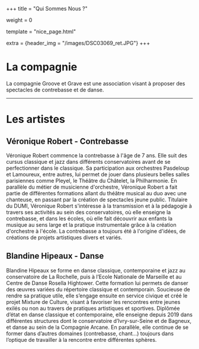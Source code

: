 +++
title = "Qui Sommes Nous ?"

weight = 0

template = "nice_page.html"

extra = {header_img = "/images/DSC03069_ret.JPG"}
+++

# La compagnie

La compagnie Groove et Grave est une association visant à proposer des spectacles de contrebasse et de danse. 


***
# Les artistes

## Véronique Robert - Contrebasse

Véronique Robert commence la contrebasse à l'âge de 7 ans. Elle suit des cursus classique et jazz dans différents conservatoires avant de se perfectionner dans le classique. Sa participation aux orchestres Pasdeloup et Lamoureux, entre autres, lui permet de jouer dans plusieurs belles salles parisiennes comme Pleyel, le Théâtre du Châtelet, la Philharmonie. En parallèle du métier de musicienne d'orchestre, Véronique Robert a fait partie de différentes formations allant du théâtre musical au duo avec une chanteuse, en passant par la création de spectacles jeune public. 
Titulaire du DUMI, Véronique Robert s'intéresse à la transmission et à la pédagogie à travers ses activités au sein des conservatoires, où elle enseigne la contrebasse, et dans les écoles, où elle fait découvrir aux enfants la musique au sens large et la pratique instrumentale grâce à la création d'orchestre à l'école. La contrebasse a toujours été à l'origine d'idées, de créations de projets artistiques divers et variés.


## Blandine Hipeaux - Danse

Blandine Hipeaux se forme en danse classique, contemporaine et jazz au conservatoire de La Rochelle, puis à l’Ecole Nationale de Marseille et au Centre de Danse Rosella Hightower. Cette formation lui permets de danser des œuvres variées du répertoire classique et contemporain.
Soucieuse de rendre sa pratique utile, elle s’engage ensuite en service civique et créé le projet Mixture de Culture, visant à favoriser les rencontres entre jeunes exilés ou non au travers de pratiques artistiques et sportives. 
Diplômée d’état en danse classique et contemporaine, elle enseigne depuis 2019 dans différentes  structures dont le conservatoire d’Ivry-sur-Seine et de Bagneux, et danse au sein de la Compagnie Arcane.
En parallèle, elle continue de se former dans d’autres domaines (contrebasse, chant...) toujours dans l’optique de travailler à la rencontre entre différentes sphères.



